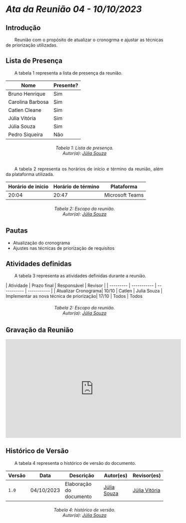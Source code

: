 # ***Ata da Reunião 04 - 10/10/2023***

## **Introdução**
<p align="justify">
&emsp;&emsp;Reunião com o propósito de atualizar o cronogrma e ajustar as técnicas de priorização utilizadas.
</p>

## **Lista de Presença**
<p align="justify">
&emsp;&emsp;A tabela 1 representa a lista de presença da reunião.
</p>

<center>

| Nome | Presente? |
|---------------|----|
|Bruno Henrique| Sim |
|Carolina Barbosa| Sim |
|Catlen Cleane| Sim | 
|Júlia Vitória| Sim |
|Júlia Souza| Sim |
|Pedro Siqueira| Não|

</center>
<p align="justify">
<h6 align = "center"> Tabela 1: Lista de presença.
<br> Autor(a): <a href="https://github.com/JuliaSSouza">Júlia Souza</a></h6>
</p>

<p align="justify">
&emsp;&emsp;A tabela 2 representa os horários de início e término da reunião, além da plataforma utilizada.
</p>
<center>

| Horário de inicio | Horário de término | Plataforma |
|--------------|-----------|---------|
|20:04|20:47|Microsoft Teams|

</center>
<p align="justify">
<h6 align = "center"> Tabela 2: Escopo da reunião.
<br> Autor(a): <a href="https://github.com/JuliaSSouza">Júlia Souza</a></h6>
</p>

## **Pautas**
<ul>
<li> Atualização do cronograma</li>
<li> Ajustes nas técnicas de priorização de requisitos</li>
</ul>

## **Atividades definidas**
<p align="justify">
&emsp;&emsp;A tabela 3 representa as atividades definidas durante a reunião.
</p>
| Atividade | Prazo final | Responsável | Revisor |
| --------- | ----------- | ----------- | ----------- |
| Atualizar Cronograma| 10/10 | Catlen | Julia Souza
| Implementar as nova técnica de priorização| 17/10 | Todos | Todos

<p align="justify">
<h6 align = "center"> Tabela 2: Escopo da reunião.
<br> Autor(a): <a href="https://github.com/JuliaSSouza">Júlia Souza</a></h6>
</p>


## **Gravação da Reunião**

<iframe width="560" height="315" src="https://www.youtube.com/embed/4FUwNvRX_x8?si=37FE-ZbCMYH0fq_i" title="YouTube video player" frameborder="0" allow="accelerometer; autoplay; clipboard-write; encrypted-media; gyroscope; picture-in-picture; web-share" allowfullscreen></iframe>

## **Histórico de Versão**
<p align="justify">
&emsp;&emsp;A tabela 4 representa o histórico de versão do documento.
</p>

| Versão | Data | Descrição | Autor(es) | Revisor(es) |
| ------ | ---- | --------- | --------- | ----------  |
| `1.0`  | 04/10/2023 | Elaboração do documento | [Júlia Souza](https://github.com/JuliaSSouza) | [Júlia Vitória](https://github.com/Juhvitoria4) |
<p align="justify">
<h6 align = "center"> Tabela 4: histórico de versão.
<br> Autor(a): <a href="https://github.com/JuliaSSouza">Júlia Souza</a></h6>
</p>